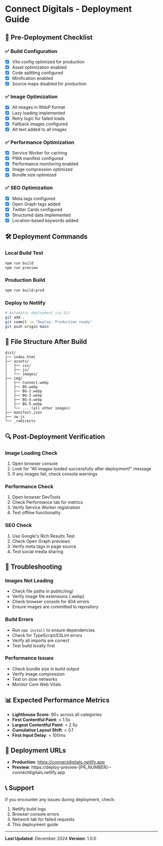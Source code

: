 # Connect Digitals - Deployment Guide

## 🚀 Pre-Deployment Checklist

### ✅ Build Configuration
- [x] Vite config optimized for production
- [x] Asset optimization enabled
- [x] Code splitting configured
- [x] Minification enabled
- [x] Source maps disabled for production

### ✅ Image Optimization
- [x] All images in WebP format
- [x] Lazy loading implemented
- [x] Retry logic for failed loads
- [x] Fallback images configured
- [x] Alt text added to all images

### ✅ Performance Optimization
- [x] Service Worker for caching
- [x] PWA manifest configured
- [x] Performance monitoring enabled
- [x] Image compression optimized
- [x] Bundle size optimized

### ✅ SEO Optimization
- [x] Meta tags configured
- [x] Open Graph tags added
- [x] Twitter Cards configured
- [x] Structured data implemented
- [x] Location-based keywords added

## 🛠️ Deployment Commands

### Local Build Test
```bash
npm run build
npm run preview
```

### Production Build
```bash
npm run build:prod
```

### Deploy to Netlify
```bash
# Automatic deployment via Git
git add .
git commit -m "Deploy: Production ready"
git push origin main
```

## 📁 File Structure After Build
```
dist/
├── index.html
├── assets/
│   ├── css/
│   ├── js/
│   └── images/
├── img/
│   ├── Connect.webp
│   ├── BG.webp
│   ├── BG-2.webp
│   ├── BG-3.webp
│   ├── BG-4.webp
│   ├── BG-5.webp
│   └── ... (all other images)
├── manifest.json
├── sw.js
└── _redirects
```

## 🔍 Post-Deployment Verification

### Image Loading Check
1. Open browser console
2. Look for "All images loaded successfully after deployment!" message
3. If any images fail, check console warnings

### Performance Check
1. Open browser DevTools
2. Check Performance tab for metrics
3. Verify Service Worker registration
4. Test offline functionality

### SEO Check
1. Use Google's Rich Results Test
2. Check Open Graph previews
3. Verify meta tags in page source
4. Test social media sharing

## 🚨 Troubleshooting

### Images Not Loading
- Check file paths in public/img/
- Verify image file extensions (.webp)
- Check browser console for 404 errors
- Ensure images are committed to repository

### Build Errors
- Run `npm install` to ensure dependencies
- Check for TypeScript/ESLint errors
- Verify all imports are correct
- Test build locally first

### Performance Issues
- Check bundle size in build output
- Verify image compression
- Test on slow networks
- Monitor Core Web Vitals

## 📊 Expected Performance Metrics
- **Lighthouse Score**: 90+ across all categories
- **First Contentful Paint**: < 1.5s
- **Largest Contentful Paint**: < 2.5s
- **Cumulative Layout Shift**: < 0.1
- **First Input Delay**: < 100ms

## 🔗 Deployment URLs
- **Production**: https://connectdigitals.netlify.app
- **Preview**: https://deploy-preview-[PR_NUMBER]--connectdigitals.netlify.app

## 📞 Support
If you encounter any issues during deployment, check:
1. Netlify build logs
2. Browser console errors
3. Network tab for failed requests
4. This deployment guide

---
**Last Updated**: December 2024
**Version**: 1.0.0
